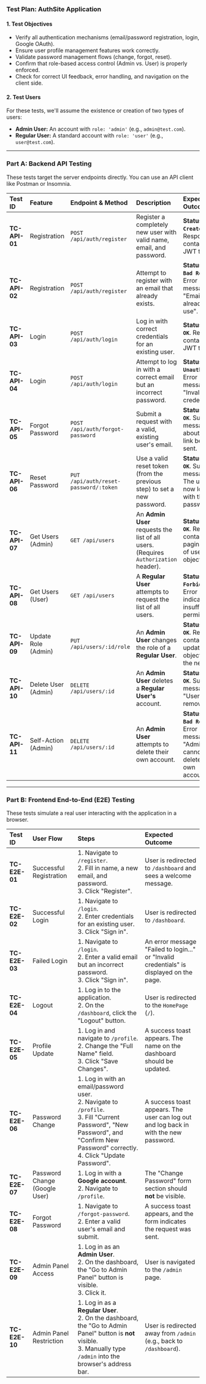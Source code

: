 ### **Test Plan: AuthSite Application**

#### **1. Test Objectives**

*   Verify all authentication mechanisms (email/password registration, login, Google OAuth).
*   Ensure user profile management features work correctly.
*   Validate password management flows (change, forgot, reset).
*   Confirm that role-based access control (Admin vs. User) is properly enforced.
*   Check for correct UI feedback, error handling, and navigation on the client side.

#### **2. Test Users**

For these tests, we'll assume the existence or creation of two types of users:

*   **Admin User:** An account with `role: 'admin'` (e.g., `admin@test.com`).
*   **Regular User:** A standard account with `role: 'user'` (e.g., `user@test.com`).

---

### **Part A: Backend API Testing**

These tests target the server endpoints directly. You can use an API client like Postman or Insomnia.

| Test ID | Feature | Endpoint & Method | Description | Expected Outcome |
| :--- | :--- | :--- | :--- | :--- |
| **TC-API-01** | Registration | `POST /api/auth/register` | Register a completely new user with valid name, email, and password. | **Status `201 Created`**. Response contains a JWT token. |
| **TC-API-02** | Registration | `POST /api/auth/register` | Attempt to register with an email that already exists. | **Status `400 Bad Request`**. Error message: "Email already in use". |
| **TC-API-03** | Login | `POST /api/auth/login` | Log in with correct credentials for an existing user. | **Status `200 OK`**. Response contains a JWT token. |
| **TC-API-04** | Login | `POST /api/auth/login` | Attempt to log in with a correct email but an incorrect password. | **Status `401 Unauthorized`**. Error message: "Invalid credentials". |
| **TC-API-05** | Forgot Password | `POST /api/auth/forgot-password` | Submit a request with a valid, existing user's email. | **Status `200 OK`**. Success message about a reset link being sent. |
| **TC-API-06** | Reset Password | `PUT /api/auth/reset-password/:token` | Use a valid reset token (from the previous step) to set a new password. | **Status `200 OK`**. Success message. The user can now log in with the new password. |
| **TC-API-07** | Get Users (Admin) | `GET /api/users` | An **Admin User** requests the list of all users. (Requires `Authorization` header). | **Status `200 OK`**. Response contains a paginated list of user objects. |
| **TC-API-08** | Get Users (User) | `GET /api/users` | A **Regular User** attempts to request the list of all users. | **Status `403 Forbidden`**. Error indicating insufficient permissions. |
| **TC-API-09** | Update Role (Admin) | `PUT /api/users/:id/role` | An **Admin User** changes the role of a **Regular User**. | **Status `200 OK`**. Response contains the updated user object with the new role. |
| **TC-API-10** | Delete User (Admin) | `DELETE /api/users/:id` | An **Admin User** deletes a **Regular User's** account. | **Status `200 OK`**. Success message: "User removed". |
| **TC-API-11**| Self-Action (Admin)| `DELETE /api/users/:id` | An **Admin User** attempts to delete their own account. | **Status `400 Bad Request`**. Error message: "Admins cannot delete their own account." |

---

### **Part B: Frontend End-to-End (E2E) Testing**

These tests simulate a real user interacting with the application in a browser.

| Test ID | User Flow | Steps | Expected Outcome |
| :--- | :--- | :--- | :--- |
| **TC-E2E-01** | Successful Registration | 1. Navigate to `/register`. <br> 2. Fill in name, a new email, and password. <br> 3. Click "Register". | User is redirected to `/dashboard` and sees a welcome message. |
| **TC-E2E-02** | Successful Login | 1. Navigate to `/login`. <br> 2. Enter credentials for an existing user. <br> 3. Click "Sign in". | User is redirected to `/dashboard`. |
| **TC-E2E-03** | Failed Login | 1. Navigate to `/login`. <br> 2. Enter a valid email but an incorrect password. <br> 3. Click "Sign in". | An error message "Failed to login..." or "Invalid credentials" is displayed on the page. |
| **TC-E2E-04** | Logout | 1. Log in to the application. <br> 2. On the `/dashboard`, click the "Logout" button. | User is redirected to the `HomePage` (`/`). |
| **TC-E2E-05** | Profile Update | 1. Log in and navigate to `/profile`. <br> 2. Change the "Full Name" field. <br> 3. Click "Save Changes". | A success toast appears. The name on the dashboard should be updated. |
| **TC-E2E-06** | Password Change | 1. Log in with an email/password user. <br> 2. Navigate to `/profile`. <br> 3. Fill "Current Password", "New Password", and "Confirm New Password" correctly. <br> 4. Click "Update Password". | A success toast appears. The user can log out and log back in with the new password. |
| **TC-E2E-07** | Password Change (Google User) | 1. Log in with a **Google account**. <br> 2. Navigate to `/profile`. | The "Change Password" form section should **not** be visible. |
| **TC-E2E-08** | Forgot Password | 1. Navigate to `/forgot-password`. <br> 2. Enter a valid user's email and submit. | A success toast appears, and the form indicates the request was sent. |
| **TC-E2E-09** | Admin Panel Access | 1. Log in as an **Admin User**. <br> 2. On the dashboard, the "Go to Admin Panel" button is visible. <br> 3. Click it. | User is navigated to the `/admin` page. |
| **TC-E2E-10** | Admin Panel Restriction | 1. Log in as a **Regular User**. <br> 2. On the dashboard, the "Go to Admin Panel" button is **not** visible. <br> 3. Manually type `/admin` into the browser's address bar. | User is redirected away from `/admin` (e.g., back to `/dashboard`). |
